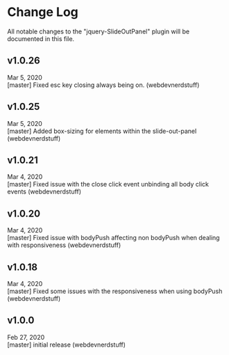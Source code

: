 # Change Log
All notable changes to the "jquery-SlideOutPanel" plugin will be documented in this file.

## v1.0.26
Mar 5, 2020
<br>
[master] Fixed esc key closing always being on. (webdevnerdstuff)

## v1.0.25
Mar 5, 2020
<br>
[master] Added box-sizing for elements within the slide-out-panel (webdevnerdstuff)

## v1.0.21
Mar 4, 2020
<br>
[master] Fixed issue with the close click event unbinding all body click events (webdevnerdstuff)

## v1.0.20
Mar 4, 2020
<br>
[master] Fixed issue with bodyPush affecting non bodyPush when dealing with responsiveness (webdevnerdstuff)

## v1.0.18
Mar 4, 2020
<br>
[master] Fixed some issues with the responsiveness when using bodyPush (webdevnerdstuff)

## v1.0.0
Feb 27, 2020
<br>
[master] initial release (webdevnerdstuff)
